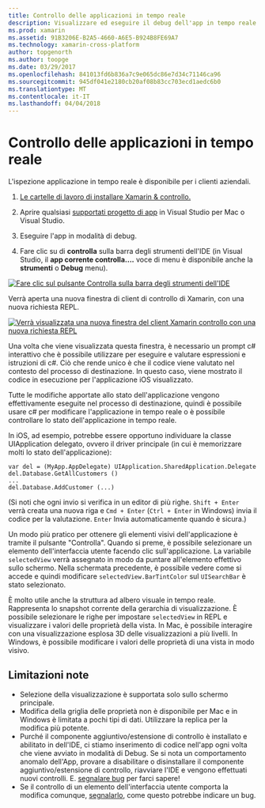 ```yaml
---
title: Controllo delle applicazioni in tempo reale
description: Visualizzare ed eseguire il debug dell'app in tempo reale
ms.prod: xamarin
ms.assetid: 91B3206E-B2A5-4660-A6E5-B924B8FE69A7
ms.technology: xamarin-cross-platform
author: topgenorth
ms.author: toopge
ms.date: 03/29/2017
ms.openlocfilehash: 841013fd6b836a7c9e065dc86e7d34c71146ca96
ms.sourcegitcommit: 945df041e2180cb20af08b83cc703ecd1aedc6b0
ms.translationtype: MT
ms.contentlocale: it-IT
ms.lasthandoff: 04/04/2018
---
```

# <a name="inspecting-live-applications"></a>Controllo delle applicazioni in tempo reale

L'ispezione applicazione in tempo reale è disponibile per i clienti aziendali.


1. [Le cartelle di lavoro di installare Xamarin & controllo.](~/tools/inspector/install.md)

1. Aprire qualsiasi [supportati progetto di app](~/tools/inspector/install.md#supported-platforms) in Visual Studio per Mac o Visual Studio.
1. Eseguire l'app in modalità di debug.
1. Fare clic su di **controlla** sulla barra degli strumenti dell'IDE (in Visual Studio, il **app corrente controlla....**  voce di menu è disponibile anche la **strumenti** o **Debug** menu).



[![](inspect-images/mac-heres-the-button.png "Fare clic sul pulsante Controlla sulla barra degli strumenti dell'IDE")](inspect-images/mac-heres-the-button.png#lightbox)

Verrà aperta una nuova finestra di client di controllo di Xamarin, con una nuova richiesta REPL.

[![](inspect-images/inspector-0.7.0-map-inspect-small.png "Verrà visualizzata una nuova finestra del client Xamarin controllo con una nuova richiesta REPL")](inspect-images/inspector-0.7.0-map-inspect.png#lightbox)

Una volta che viene visualizzata questa finestra, è necessario un prompt c# interattivo che è possibile utilizzare per eseguire e valutare espressioni e istruzioni di c#. Ciò che rende unico è che il codice viene valutato nel contesto del processo di destinazione. In questo caso, viene mostrato il codice in esecuzione per l'applicazione iOS visualizzato.

Tutte le modifiche apportate allo stato dell'applicazione vengono effettivamente eseguite nel processo di destinazione, quindi è possibile usare c# per modificare l'applicazione in tempo reale o è possibile controllare lo stato dell'applicazione in tempo reale.

In iOS, ad esempio, potrebbe essere opportuno individuare la classe UIApplication delegato, ovvero il driver principale (in cui è memorizzare molti lo stato dell'applicazione):

    var del = (MyApp.AppDelegate) UIApplication.SharedApplication.Delegate
    del.Database.GetAllCustomers ()
    ...
    del.Database.AddCustomer (...)

(Si noti che ogni invio si verifica in un editor di più righe. `Shift + Enter` verrà creata una nuova riga e `Cmd + Enter` (`Ctrl + Enter` in Windows) invia il codice per la valutazione. `Enter` Invia automaticamente quando è sicura.)

Un modo più pratico per ottenere gli elementi visivi dell'applicazione è tramite il pulsante "Controlla". Quando si preme, è possibile selezionare un elemento dell'interfaccia utente facendo clic sull'applicazione. La variabile `selectedView` verrà assegnato in modo da puntare all'elemento effettivo sullo schermo. Nella schermata precedente, è possibile vedere come si accede e quindi modificare `selectedView.BarTintColor` sul `UISearchBar` è stato selezionato.

È molto utile anche la struttura ad albero visuale in tempo reale. Rappresenta lo snapshot corrente della gerarchia di visualizzazione. È possibile selezionare le righe per impostare `selectedView` in REPL e visualizzare i valori delle proprietà della vista. In Mac, è possibile interagire con una visualizzazione esplosa 3D delle visualizzazioni a più livelli. In Windows, è possibile modificare i valori delle proprietà di una vista in modo visivo.

## <a name="known-limitations"></a>Limitazioni note

 - Selezione della visualizzazione è supportata solo sullo schermo principale.
 - Modifica della griglia delle proprietà non è disponibile per Mac e in Windows è limitata a pochi tipi di dati. Utilizzare la replica per la modifica più potente.
 - Purché il componente aggiuntivo/estensione di controllo è installato e abilitato in dell'IDE, ci stiamo inserimento di codice nell'app ogni volta che viene avviato in modalità di Debug. Se si nota un comportamento anomalo dell'App, provare a disabilitare o disinstallare il componente aggiuntivo/estensione di controllo, riavviare l'IDE e vengono effettuati nuovi controlli. E. [segnalare bug](~/tools/inspector/install.md#reporting-bugs) per farci sapere!
 - Se il controllo di un elemento dell'interfaccia utente comporta la modifica comunque, [segnalarlo](~/tools/inspector/install.md#reporting-bugs), come questo potrebbe indicare un bug.

